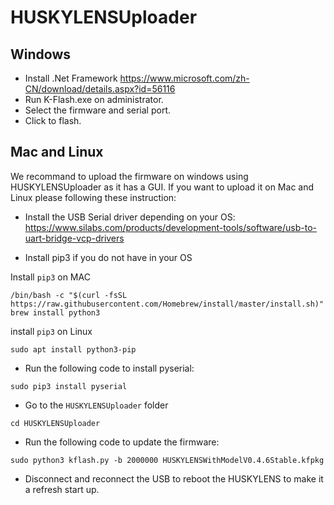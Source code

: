 # HUSKYLENSUploader
## Windows

* Install .Net Framework https://www.microsoft.com/zh-CN/download/details.aspx?id=56116
* Run K-Flash.exe on administrator.
* Select the firmware and serial port.
* Click to flash.

## Mac and Linux
We recommand to upload the firmware on windows using HUSKYLENSUploader as it has a GUI.
If you want to upload it on Mac and Linux please following these instruction:

* Install the USB Serial driver depending on your OS: https://www.silabs.com/products/development-tools/software/usb-to-uart-bridge-vcp-drivers

* Install pip3 if you do not have in your OS

Install `pip3` on MAC

```
/bin/bash -c "$(curl -fsSL https://raw.githubusercontent.com/Homebrew/install/master/install.sh)"
brew install python3
```

install `pip3`  on Linux

```
sudo apt install python3-pip
```

* Run the following code to install pyserial:

```
sudo pip3 install pyserial
```

* Go to the `HUSKYLENSUploader` folder

```
cd HUSKYLENSUploader
```

* Run the following code to update the firmware:

```
sudo python3 kflash.py -b 2000000 HUSKYLENSWithModelV0.4.6Stable.kfpkg
```


* Disconnect and reconnect the USB to reboot the HUSKYLENS to make it a refresh start up.

